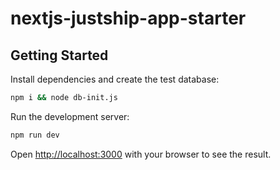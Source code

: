 # nextjs-justship-app-starter

## Getting Started

Install dependencies and create the test database:
```bash
npm i && node db-init.js
```

Run the development server:

```bash
npm run dev
```

Open [http://localhost:3000](http://localhost:3000) with your browser to see the result.
